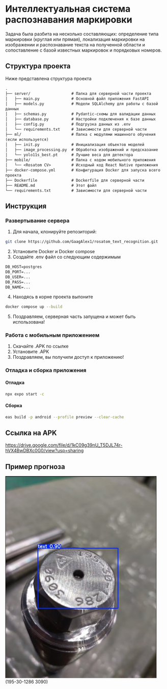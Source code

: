 # Интеллектуальная система распознавания маркировки

Задача была разбита на несколько составляющих: определение типа маркировки (круглая или прямая), локализация маркировки на изображении и распознавание текста на полученной области и сопоставление с базой известных маркировок и порядковых номеров.

## Структура проекта

Ниже представлена структура проекта

```plaintext
.
├── server/                  # Папка для серверной части проекта
│   ├── main.py              # Основной файл приложения FastAPI
│   ├── models.py            # Модели SQLAlchemy для работы с базой данных
│   ├── schemas.py           # Pydantic-схемы для валидации данных
│   ├── database.py          # Настройки подключения к базе данных
│   ├── config.py            # Подгрузка данных из .env
│   └── requirements.txt     # Зависимости для серверной части
├── ml/                      # Папка с модулями машинного обучения (если используется)
│   ├── init.py              # Инициализация объектов моделей
│   ├── image_processing.py  # Обработка изображений и предсказание
│   └── yolo11s_best.pt      # Лучшие веса для детектора       
├── mobile/                  # Папка с кодом мобильного приложения
│   └── <Rosatom CV>         # Исходный код React Native приложения
├── docker-compose.yml       # Конфигурация Docker для запуска всего проекта
├── Dockerfile               # Dockerfile для серверной части
├── README.md                # Этот файл
└── requirements.txt         # Зависимости для серверной части
```
## Инструкция

### Развертывание сервера
1. Для начала, клонируйте репозиторий:

```bash
git clone https://github.com/GaagAlex1/rosatom_text_recognition.git
```

2. Установите Docker и Docker compose
3. Создайте .env файл со следующим содержимым
```plaintext
DB_HOST=postgres
DB_PORT=...
DB_USER=...
DB_PASS=...
DB_NAME=...
```
4. Находясь в корне проекта выпоните
```bash
docker compose up --build
```
5. Поздравляем, серверная часть запущена и может быть использована!

### Работа с мобильным приложением

1. Скачайте .APK по ссылке
2. Установите .APK
3. Поздравляем, вы получили доступ к приложению!

### Отладка и сборка приложения
#### Отладка
```bash
npx expo start -c
```

#### Сборка
```bash
eas build -p android --profile preview --clear-cache
```

## Ссылка на APK
https://drive.google.com/file/d/1kC09g39nU_T5DJL74r-hVX4BwDBXc0G0/view?usp=sharing

## Пример прогноза 
![Прогноз на радиальной детали](https://github.com/GaagAlex1/rosatom_text_recognition/blob/main/example.jpg)
(195-30-1286 3090)
